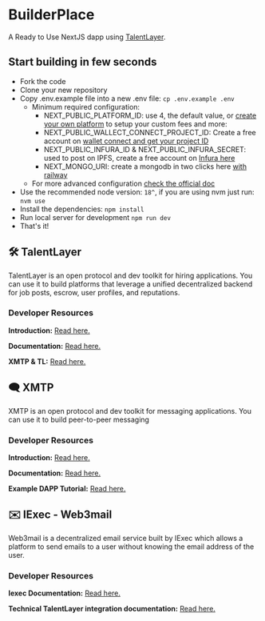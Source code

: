 # BuilderPlace

A Ready to Use NextJS dapp using [TalentLayer](https://docs.talentlayer.org/).

## Start building in few seconds

- Fork the code
- Clone your new repository
- Copy .env.example file into a new .env file: `cp .env.example .env`
    - Minimum required configuration: 
        - NEXT_PUBLIC_PLATFORM_ID: use 4, the default value, or [create your own platform](https://docs.talentlayer.org/get-a-platform-id) to setup your custom fees and more: 
        - NEXT_PUBLIC_WALLECT_CONNECT_PROJECT_ID: Create a free account on [wallet connect and get your project ID](https://cloud.walletconnect.com/)
        - NEXT_PUBLIC_INFURA_ID & NEXT_PUBLIC_INFURA_SECRET: used to post on IPFS, create a free account on [Infura here](https://www.infura.io/product/ipfs) 
        - NEXT_MONGO_URI: create a mongodb in two clicks here [with railway](https://railway.app)
    - For more advanced configuration [check the official doc](https://docs.talentlayer.org/technical-guides/builderplace-setup)
- Use the recommended node version: `18^`, if you are using nvm just run: `nvm use`
- Install the dependencies: `npm install`
- Run local server for development `npm run dev`
- That's it!

## 🛠️ TalentLayer

TalentLayer is an open protocol and dev toolkit for hiring applications. You can use it to build platforms that leverage a unified decentralized backend for job posts, escrow, user profiles, and reputations.

### Developer Resources

**Introduction:** [Read here.](https://docs.talentlayer.org/)

**Documentation:** [Read here.](https://docs.talentlayer.org/technical-guides)

**XMTP & TL:** [Read here.](https://docs.talentlayer.org/technical-guides/messaging/integrating-xmtp)

## 🗨 XMTP

XMTP is an open protocol and dev toolkit for messaging applications. You can use it to build peer-to-peer messaging 

### Developer Resources

**Introduction:** [Read here.](https://xmtp.org/docs/dev-concepts/introduction)

**Documentation:** [Read here.](https://xmtp.org/docs/dev-concepts/start-building)

**Example DAPP Tutorial:** [Read here.](https://xmtp.org/docs/client-sdk/javascript/tutorials/build-an-xmtp-hello-world-app)

## ✉️ IExec - Web3mail

Web3mail is a decentralized email service built by IExec which allows a platform to send emails to a user without knowing the email address of the user. 

### Developer Resources

**Iexec Documentation:** [Read here.](https://tools.docs.iex.ec/tools/dataprotector)

**Technical TalentLayer integration documentation:** [Read here.](https://docs.talentlayer.org/third-party-modules/iexec-web3mail)

